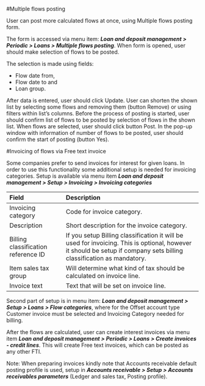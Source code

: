 #Multiple flows posting

User can post more calculated flows at once, using Multiple flows posting form. 

The form is accessed via menu item: **_Loan and deposit management > Periodic > Loans > Multiple flows posting_**. When form is opened, user should make selection of flows to be posted. 

The selection is made using fields:
- Flow date from, 
- Flow date to and 
- Loan group. 

After data is entered, user should click Update. User can shorten the shown list by selecting some flows and removing them (button Remove) or using filters within list’s columns. Before the process of posting is started, user should confirm list of flows to be posted by selection of flows in the shown list. When flows are selected, user should click button Post. In the pop-up window with information of number of flows to be posted, user should confirm the start of posting (button Yes).


#Invoicing of flows via Free text invoice

Some companies prefer to send invoices for interest for given loans. In order to use this functionality some additional setup is needed for invoicing categories. Setup is available via menu item **_Loan and deposit management > Setup > Invoicing > Invoicing categories_**

|      Field | Description|
|:----------------|:-------------|
|Invoicing category | Code for invoice category.
|Description  |Short description for the invoice category.
|Billing classification reference ID |If you setup Billing classification it will be used for invoicing. This is optional, however it should be setup if company sets billing classification as mandatory.
|Item sales tax group | Will determine what kind of tax should be calculated on invoice line.
|Invoice text |Text that will be set on invoice line.
 
Second part of setup is in menu item: **_Loan and deposit management > Setup > Loans > Flow categories_**, where for the Offset account type Customer invoice must be selected and Invoicing Category needed for billing.

After the flows are calculated, user can create interest invoices via menu item **_Loan and deposit management > Periodic > Loans > Create invoices - credit lines_**. This will create Free text invoices, which can be posted as any other FTI.

Note:
When preparing invoices kindly note that Accounts receivable default posting profile is used, setup in **_Accounts receivable > Setup > Accounts receivables parameters_** (Ledger and sales tax, Posting profile).